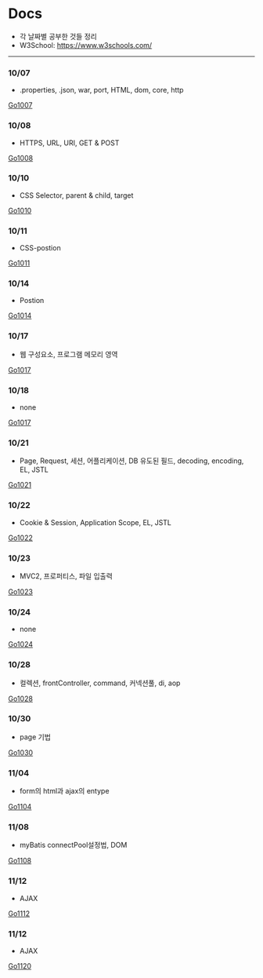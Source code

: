# Docs

-   각 날짜별 공부한 것들 정리
-   W3School: https://www.w3schools.com/

---

### 10/07

-   .properties, .json, war, port, HTML, dom, core, http

[Go1007](https://github.com/MristerWing/PrivateProject/tree/master/5.MVC/Docs/1007)

### 10/08

-   HTTPS, URL, URI, GET & POST

[Go1008](https://github.com/MristerWing/PrivateProject/tree/master/5.MVC/Docs/1008)

### 10/10

-   CSS Selector, parent & child, target

[Go1010](https://github.com/MristerWing/PrivateProject/tree/master/5.MVC/Docs/1010)

### 10/11

-   CSS-postion

[Go1011](https://github.com/MristerWing/PrivateProject/tree/master/5.MVC/Docs/1011)

### 10/14

-   Postion

[Go1014](https://github.com/MristerWing/PrivateProject/tree/master/5.MVC/Docs/1014)

### 10/17

-   웹 구성요소, 프로그램 메모리 영역

[Go1017](https://github.com/MristerWing/PrivateProject/tree/master/5.MVC/Docs/1017)

### 10/18

-   none

[Go1017](https://github.com/MristerWing/PrivateProject/tree/master/5.MVC/Docs/1018)

### 10/21

-   Page, Request, 세션, 어플리케이션, DB 유도된 필드, decoding, encoding, EL, JSTL

[Go1021](https://github.com/MristerWing/PrivateProject/tree/master/5.MVC/Docs/1021)

### 10/22

-   Cookie & Session, Application Scope, EL, JSTL

[Go1022](https://github.com/MristerWing/PrivateProject/tree/master/5.MVC/Docs/1022)

### 10/23

-   MVC2, 프로퍼티스, 파일 입출력

[Go1023](https://github.com/MristerWing/PrivateProject/tree/master/5.MVC/Docs/1023)

### 10/24

-   none

[Go1024](https://github.com/MristerWing/PrivateProject/tree/master/5.MVC/Docs/1024)

### 10/28

-   컬렉션, frontController, command, 커넥션풀, di, aop

[Go1028](https://github.com/MristerWing/PrivateProject/tree/master/5.MVC/Docs/1028)

### 10/30

-   page 기법

[Go1030](https://github.com/MristerWing/PrivateProject/tree/master/5.MVC/Docs/1030)

### 11/04

-   form의 html과 ajax의 entype

[Go1104](https://github.com/MristerWing/PrivateProject/tree/master/5.MVC/Docs/1104)

### 11/08

-   myBatis connectPool설정법, DOM

[Go1108](https://github.com/MristerWing/PrivateProject/tree/master/5.MVC/Docs/1108)

### 11/12

-   AJAX

[Go1112](https://github.com/MristerWing/PrivateProject/tree/master/5.MVC/Docs/1112)

### 11/12

-   AJAX

[Go1120](https://github.com/MristerWing/PrivateProject/tree/master/5.MVC/Docs/1120)

